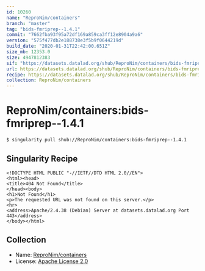 ```yaml
---
id: 10260
name: "ReproNim/containers"
branch: "master"
tag: "bids-fmriprep--1.4.1"
commit: "7662fba93f95a72df169a859ca3ff12e8904a9a6"
version: "575f477db2e188738e3f5b9f0644219d"
build_date: "2020-01-31T22:42:00.651Z"
size_mb: 12353.0
size: 4947812383
sif: "https://datasets.datalad.org/shub/ReproNim/containers/bids-fmriprep--1.4.1/2020-01-31-7662fba9-575f477d/575f477db2e188738e3f5b9f0644219d.sif"
url: https://datasets.datalad.org/shub/ReproNim/containers/bids-fmriprep--1.4.1/2020-01-31-7662fba9-575f477d/
recipe: https://datasets.datalad.org/shub/ReproNim/containers/bids-fmriprep--1.4.1/2020-01-31-7662fba9-575f477d/Singularity
collection: ReproNim/containers
---
```


# ReproNim/containers:bids-fmriprep--1.4.1

```bash
$ singularity pull shub://ReproNim/containers:bids-fmriprep--1.4.1
```

## Singularity Recipe

```singularity
<!DOCTYPE HTML PUBLIC "-//IETF//DTD HTML 2.0//EN">
<html><head>
<title>404 Not Found</title>
</head><body>
<h1>Not Found</h1>
<p>The requested URL was not found on this server.</p>
<hr>
<address>Apache/2.4.38 (Debian) Server at datasets.datalad.org Port 443</address>
</body></html>
```

## Collection

 - Name: [ReproNim/containers](https://github.com/ReproNim/containers)
 - License: [Apache License 2.0](https://api.github.com/licenses/apache-2.0)

